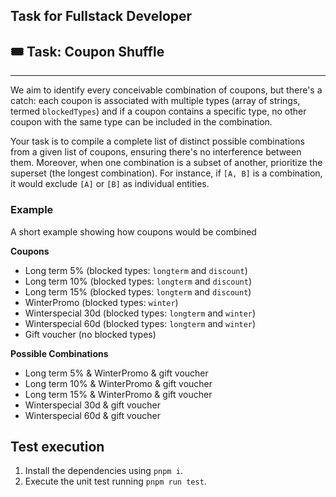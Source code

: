 ## Task for Fullstack Developer

## 🎟️ Task: Coupon Shuffle

---

We aim to identify every conceivable combination of coupons, but there's a catch: each coupon is associated with multiple types (array of strings, termed `blockedTypes`) and if a coupon contains a specific type, no other coupon with the same type can be included in the combination.

Your task is to compile a complete list of distinct possible combinations from a given list of coupons, ensuring there's no interference between them. Moreover, when one combination is a subset of another, prioritize the superset (the longest combination). For instance, if `[A, B]` is a combination, it would exclude `[A]` or `[B]` as individual entities.

### Example

A short example showing how coupons would be combined

**Coupons**

- Long term 5% (blocked types: `longterm` and `discount`)
- Long term 10% (blocked types: `longterm` and `discount`)
- Long term 15% (blocked types: `longterm` and `discount`)
- WinterPromo (blocked types: `winter`)
- Winterspecial 30d (blocked types: `longterm` and `winter`)
- Winterspecial 60d (blocked types: `longterm` and `winter`)
- Gift voucher (no blocked types)

**Possible Combinations**

- Long term 5% & WinterPromo & gift voucher
- Long term 10% & WinterPromo & gift voucher
- Long term 15% & WinterPromo & gift voucher
- Winterspecial 30d & gift voucher
- Winterspecial 60d & gift voucher

## Test execution

1.  Install the dependencies using `pnpm i`.
2.  Execute the unit test running `pnpm run test`.
